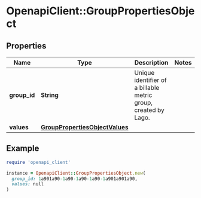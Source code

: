 # OpenapiClient::GroupPropertiesObject

## Properties

| Name | Type | Description | Notes |
| ---- | ---- | ----------- | ----- |
| **group_id** | **String** | Unique identifier of a billable metric group, created by Lago. |  |
| **values** | [**GroupPropertiesObjectValues**](GroupPropertiesObjectValues.md) |  |  |

## Example

```ruby
require 'openapi_client'

instance = OpenapiClient::GroupPropertiesObject.new(
  group_id: 1a901a90-1a90-1a90-1a90-1a901a901a90,
  values: null
)
```

